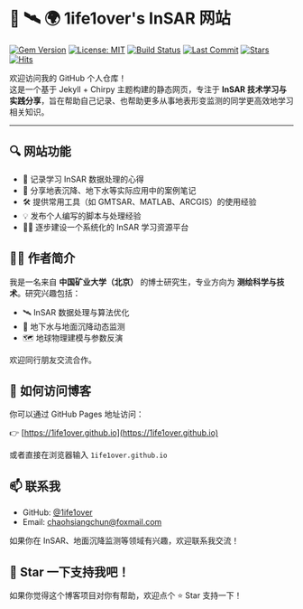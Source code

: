 # 🚀 🛰️ 🌍 1ife1over's InSAR 网站

[![Gem Version](https://img.shields.io/gem/v/jekyll-theme-chirpy?color=brightgreen)][gem]
[![License: MIT](https://img.shields.io/github/license/1ife1over/1ife1over.github.io?color=blue)][mit]
[![Build Status](https://github.com/1ife1over/1ife1over.github.io/actions/workflows/pages-deploy.yml/badge.svg)](https://github.com/1ife1over/1ife1over.github.io/actions)
[![Last Commit](https://img.shields.io/github/last-commit/1ife1over/1ife1over.github.io?color=orange)](https://github.com/1ife1over/1ife1over.github.io/commits/main)
[![Stars](https://img.shields.io/github/stars/1ife1over/1ife1over.github.io?style=social)](https://github.com/1ife1over/1ife1over.github.io/stargazers)
[![Hits](https://hits.sh/github.com/1ife1over/1ife1over.github.io.svg?style=flat-square)](https://hits.sh/github.com/1ife1over/1ife1over.github.io/)


欢迎访问我的 GitHub 个人仓库！  
这是一个基于 Jekyll + Chirpy 主题构建的静态网页，专注于 **InSAR 技术学习与实践分享**，旨在帮助自己记录、也帮助更多从事地表形变监测的同学更高效地学习相关知识。

---

## 🔍 网站功能

- 📖 记录学习 InSAR 数据处理的心得
- 🧪 分享地表沉降、地下水等实际应用中的案例笔记
- 🛠 提供常用工具（如 GMTSAR、MATLAB、ARCGIS）的使用经验
- 💡 发布个人编写的脚本与处理经验
- 👨‍🔬 逐步建设一个系统化的 InSAR 学习资源平台


## 🧑‍🎓 作者简介

我是一名来自 **中国矿业大学（北京）** 的博士研究生，专业方向为 **测绘科学与技术**。研究兴趣包括：

- 🛰️ InSAR 数据处理与算法优化  
- 🌊 地下水与地面沉降动态监测  
- 🗺️ 地球物理建模与参数反演  

欢迎同行朋友交流合作。


## 📌 如何访问博客

你可以通过 GitHub Pages 地址访问：

👉 [https://1ife1over.github.io](https://1ife1over.github.io)

或者直接在浏览器输入 `1ife1over.github.io`



## 📫 联系我

- GitHub: [@1ife1over](https://github.com/1ife1over)
- Email: chaohsiangchun@foxmail.com

如果你在 InSAR、地面沉降监测等领域有兴趣，欢迎联系我交流！


## 🌟 Star 一下支持我吧！

如果你觉得这个博客项目对你有帮助，欢迎点个 ⭐ Star 支持一下！


[gem]: https://rubygems.org/gems/jekyll-theme-chirpy
[mit]: https://github.com/1ife1over/1ife1over.github.io/blob/main/LICENSE
